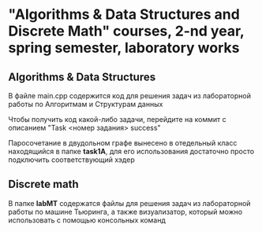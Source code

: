 # "Algorithms & Data Structures and Discrete Math" courses, 2-nd year, spring semester, laboratory works

## Algorithms & Data Structures
В файле main.cpp содержится код для решения задач из лабораторной работы по Алгоритмам и Структурам данных

Чтобы получить код какой-либо задачи, перейдите на коммит с описанием "Task <номер задания> success"

Паросочетание в двудольном графе вынесено в отедельный класс находящийся в папке **task1A**, для его использования достаточно просто подключить соответствующий хэдер

## Discrete math

В папке **labMT** содержатся файлы для решения задач из лабораторной работы по машине Тьюринга, а также визуализатор, который можно использовать с помощью консольных команд
